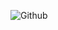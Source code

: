 ![Github](https://github-readme-stats.vercel.app/api?username=sandraczernik&show_icons=true&theme=midnight-purple&count_private=true)

